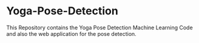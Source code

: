 # Yoga-Pose-Detection
This Repository contains the  Yoga Pose Detection Machine Learning Code and also the web application for the pose  detection.
